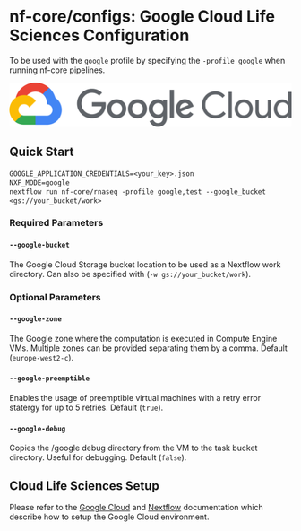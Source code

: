 # nf-core/configs: Google Cloud Life Sciences Configuration

To be used with the `google` profile by specifying the `-profile google` when running nf-core pipelines.


![Google Cloud](images/google-cloud-logo.svg "https://cloud.google.com/life-sciences/docs/tutorials/nextflow")


## Quick Start
```
GOOGLE_APPLICATION_CREDENTIALS=<your_key>.json
NXF_MODE=google
nextflow run nf-core/rnaseq -profile google,test --google_bucket <gs://your_bucket/work>
```

### Required Parameters
#### `--google-bucket`
The Google Cloud Storage bucket location to be used as a Nextflow work directory. Can also be specified with (`-w gs://your_bucket/work`).

### Optional Parameters
#### `--google-zone`
The Google zone where the computation is executed in Compute Engine VMs. Multiple zones can be provided separating them by a comma. Default (`europe-west2-c`).

#### `--google-preemptible`
Enables the usage of preemptible virtual machines with a retry error statergy for up to 5 retries. Default (`true`).

#### `--google-debug`
Copies the /google debug directory from the VM to the task bucket directory. Useful for debugging. Default (`false`).


## Cloud Life Sciences Setup
Please refer to the [Google Cloud](https://cloud.google.com/life-sciences/docs/tutorials/nextflow) and [Nextflow](https://www.nextflow.io/docs/latest/google.html#cloud-life-sciences) documentation which describe how to setup the Google Cloud environment.


